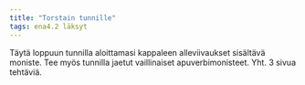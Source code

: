 ```yaml
---
title: "Torstain tunnille"
tags: ena4.2 läksyt
---
```


Täytä loppuun tunnilla aloittamasi kappaleen alleviivaukset sisältävä moniste. Tee myös tunnilla jaetut vaillinaiset apuverbimonisteet. Yht. 3 sivua tehtäviä.
